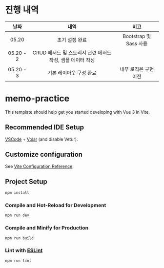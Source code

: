 # 진행 내역
|날짜|내역|비고|
|:-:|:-:|:-:|
|05.20|초기 설정 완료|Bootstrap 및 Sass 사용|
|05.20 - 2|CRUD 메서드 및 스토리지 관련 메서드 작성, 샘플 데이터 작성||
|05.20 - 3|기본 레이아웃 구성 완료|내부 로직은 구현 이전|

# memo-practice

This template should help get you started developing with Vue 3 in Vite.

## Recommended IDE Setup

[VSCode](https://code.visualstudio.com/) + [Volar](https://marketplace.visualstudio.com/items?itemName=Vue.volar) (and disable Vetur).

## Customize configuration

See [Vite Configuration Reference](https://vite.dev/config/).

## Project Setup

```sh
npm install
```

### Compile and Hot-Reload for Development

```sh
npm run dev
```

### Compile and Minify for Production

```sh
npm run build
```

### Lint with [ESLint](https://eslint.org/)

```sh
npm run lint
```
